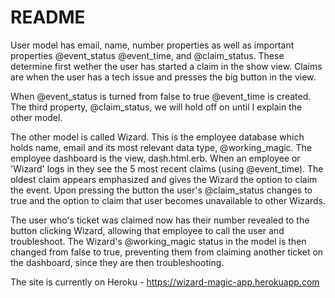 # README

User model has email, name, number properties as well as important properties @event_status @event_time, and @claim_status. These determine first wether the user has started a claim in the show view. Claims are when the user has a tech issue and presses the big button in the view.

When @event_status is turned from false to true @event_time is created. The third property, @claim_status, we will hold off on until I explain the other model.

The other model is called Wizard. This is the employee database which holds name, email and its most relevant data type, @working_magic.
The employee dashboard is the view, dash.html.erb. When an employee or 'Wizard' logs in they see the 5 most recent claims (using @event_time). The oldest claim appears emphasized and gives the Wizard the option to claim the event. Upon pressing the button the user's @claim_status changes to true and the option to claim that user becomes unavailable to other Wizards.

The user who's ticket was claimed now has their number revealed to the button clicking Wizard, allowing that employee to call the user and troubleshoot. The Wizard's @working_magic status in the model is then changed from false to true, preventing them from claiming another ticket on the dashboard, since they are then troubleshooting.

The site is currently on Heroku - https://wizard-magic-app.herokuapp.com
